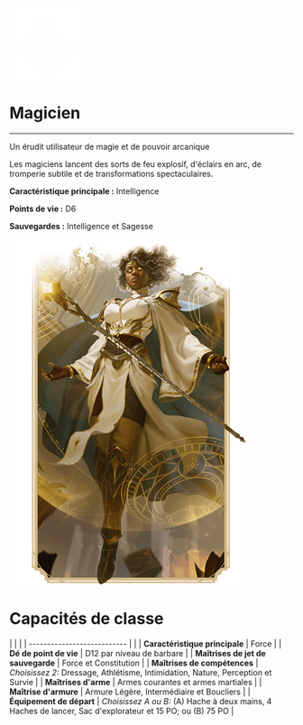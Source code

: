 <div class="icon-container">
  <img src="../_media/classes/magicien.png" alt="Magicien" class="icon-title" data-no-zoom />

# Magicien <!-- {docsify-ignore} -->

</div>

---

<div class="bloc-pres">
<div class="bloc-texte">
  <div class="pres">
    <p>Un érudit utilisateur de magie et de pouvoir arcanique</p>
  </div>
  <div class="texte">
    <p>Les magiciens lancent des sorts de feu explosif, d'éclairs en arc, de tromperie subtile et de transformations spectaculaires.</p>
    <div class="summary">
      <p><strong>Caractéristique principale :</strong> Intelligence</p>
      <p><strong>Points de vie :</strong> D6</p>
      <p><strong>Sauvegardes :</strong> Intelligence et Sagesse</p>
    </div>
  </div>
  </div>
  <img src="../_media/classes/pres-magicien.png" alt="Magicien" class="img-pres" data-no-zoom />
</div>

# Capacités de classe
| | |
| --------------------------- | |
| **Caractéristique principale** | Force |
| **Dé de point de vie** | D12 par niveau de barbare |
| **Maîtrises de jet de sauvegarde** | Force et Constitution |
| **Maîtrises de compétences** | *Choisissez 2:* Dressage, Athlétisme, Intimidation, Nature, Perception et Survie |
| **Maîtrises d'arme** | Armes courantes et armes martiales |
| **Maîtrise d'armure** | Armure Légère, Intermédiaire et Boucliers |
| **Équipement de départ** | *Choisissez A ou B:* (A) Hache à deux mains, 4 Haches de lancer, Sac d'explorateur et 15 PO; ou (B) 75 PO |
